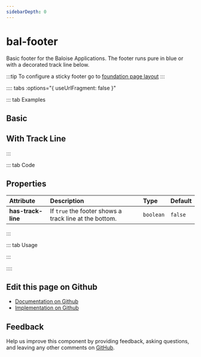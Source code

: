 ```yaml
---
sidebarDepth: 0
---
```


# bal-footer


<!-- START: human documentation top -->

Basic footer for the Baloise Applications.
The footer runs pure in blue or with a decorated track line below.

:::tip
To configure a sticky footer go to [foundation page layout](../foundation/page-layout.md)
:::

<!-- END: human documentation top -->

:::: tabs :options="{ useUrlFragment: false }"

::: tab Examples

## Basic

<ClientOnly><docs-demo-bal-footer-49></docs-demo-bal-footer-49></ClientOnly>


## With Track Line

<ClientOnly><docs-demo-bal-footer-50></docs-demo-bal-footer-50></ClientOnly>


:::

::: tab Code

## Properties


| Attribute          | Description                                            | Type      | Default |
| :----------------- | :----------------------------------------------------- | :-------- | :------ |
| **has-track-line** | If `true` the footer shows a track line at the bottom. | `boolean` | `false` |


:::

::: tab Usage

<!-- START: human documentation usage -->

<!-- END: human documentation usage -->

:::


::::

## Edit this page on Github

* [Documentation on Github](https://github.com/baloise/design-system/blob/master/docs/src/components/components/bal-footer.md)
* [Implementation on Github](https://github.com/baloise/design-system/blob/master/packages/components/src/components/bal-footer)

## Feedback

Help us improve this component by providing feedback, asking questions, and leaving any other comments on [GitHub](https://github.com/baloise/design-system/issues/new).

